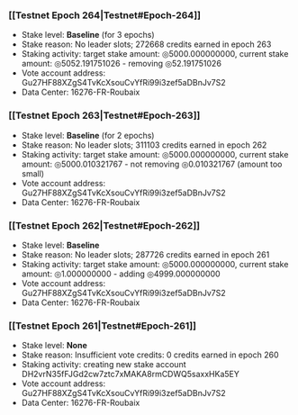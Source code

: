 ### [[Testnet Epoch 264|Testnet#Epoch-264]]
* Stake level: **Baseline** (for 3 epochs)
* Stake reason: No leader slots; 272668 credits earned in epoch 263
* Staking activity: target stake amount: ◎5000.000000000, current stake amount: ◎5052.191751026 - removing ◎52.191751026
* Vote account address: Gu27HF88XZgS4TvKcXsouCvYfRi99i3zef5aDBnJv7S2
* Data Center: 16276-FR-Roubaix
### [[Testnet Epoch 263|Testnet#Epoch-263]]
* Stake level: **Baseline** (for 2 epochs)
* Stake reason: No leader slots; 311103 credits earned in epoch 262
* Staking activity: target stake amount: ◎5000.000000000, current stake amount: ◎5000.010321767 - not removing ◎0.010321767 (amount too small)
* Vote account address: Gu27HF88XZgS4TvKcXsouCvYfRi99i3zef5aDBnJv7S2
* Data Center: 16276-FR-Roubaix
### [[Testnet Epoch 262|Testnet#Epoch-262]]
* Stake level: **Baseline**
* Stake reason: No leader slots; 287726 credits earned in epoch 261
* Staking activity: target stake amount: ◎5000.000000000, current stake amount: ◎1.000000000 - adding ◎4999.000000000
* Vote account address: Gu27HF88XZgS4TvKcXsouCvYfRi99i3zef5aDBnJv7S2
* Data Center: 16276-FR-Roubaix
### [[Testnet Epoch 261|Testnet#Epoch-261]]
* Stake level: **None**
* Stake reason: Insufficient vote credits: 0 credits earned in epoch 260
* Staking activity: creating new stake account DH2vrN35fFJGd2cw7ztc7xMAKA8rmCDWQ5saxxHKa5EY
* Vote account address: Gu27HF88XZgS4TvKcXsouCvYfRi99i3zef5aDBnJv7S2
* Data Center: 16276-FR-Roubaix